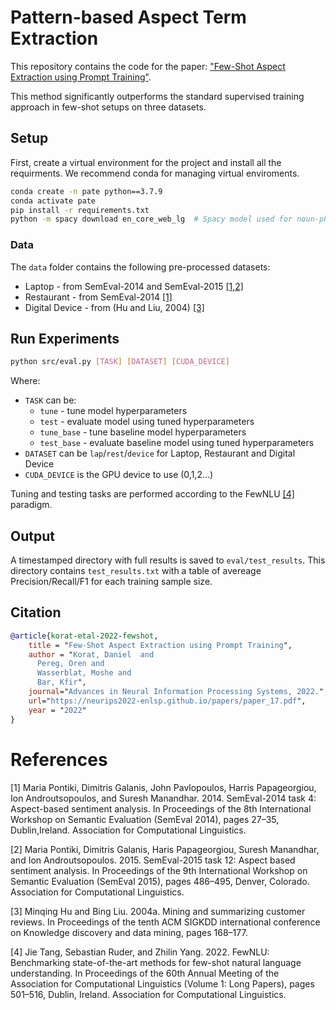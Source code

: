 # Pattern-based Aspect Term Extraction


This repository contains the code for the paper: ["Few-Shot Aspect Extraction using Prompt Training"](https://neurips2022-enlsp.github.io/papers/paper_17.pdf).

This method significantly outperforms the standard supervised training approach in few-shot setups on three datasets.

## Setup

First, create a virtual environment for the project and install all the requirments. We recommend conda for managing virtual enviroments.

```bash
conda create -n pate python==3.7.9
conda activate pate
pip install -r requirements.txt
python -m spacy download en_core_web_lg  # Spacy model used for noun-phrase extraction
```

### Data

The `data` folder contains the following pre-processed datasets:

 - Laptop - from SemEval-2014 and SemEval-2015 [[1,2]](#references)
 - Restaurant - from SemEval-2014 [[1]](#references)
 - Digital Device - from (Hu and Liu, 2004) [[3]](#references)

## Run Experiments

```bash
python src/eval.py [TASK] [DATASET] [CUDA_DEVICE]
```

Where:
- `TASK` can be:
    - `tune` - tune model hyperparameters
    - `test` - evaluate model using tuned hyperparameters
    - `tune_base` - tune baseline model hyperparameters
    - `test_base` - evaluate baseline model using tuned hyperparameters
- `DATASET` can be `lap`/`rest`/`device` for Laptop, Restaurant and Digital Device
- `CUDA_DEVICE` is the GPU device to use (0,1,2...)

Tuning and testing tasks are performed according to the FewNLU [[4]](#references) paradigm.


## Output

A timestamped directory with full results is saved to `eval/test_results`. 
This directory contains `test_results.txt` with a table of avereage Precision/Recall/F1 for each training sample size.

## Citation

```bibtex
@article{korat-etal-2022-fewshot,
    title = "Few-Shot Aspect Extraction using Prompt Training",
    author = "Korat, Daniel  and
      Pereg, Oren and
      Wasserblat, Moshe and
      Bar, Kfir",
    journal="Advances in Neural Information Processing Systems, 2022.",
    url="https://neurips2022-enlsp.github.io/papers/paper_17.pdf",
    year = "2022"
}
```

# References

[1] Maria Pontiki, Dimitris Galanis, John Pavlopoulos, Harris Papageorgiou, Ion Androutsopoulos, and Suresh Manandhar. 2014. SemEval-2014 task 4: Aspect-based sentiment analysis. In Proceedings of the 8th International Workshop on Semantic Evaluation (SemEval 2014), pages 27–35, Dublin,Ireland. Association for Computational Linguistics.

[2] Maria Pontiki, Dimitris Galanis, Haris Papageorgiou, Suresh Manandhar, and Ion Androutsopoulos. 2015. SemEval-2015 task 12: Aspect based sentiment analysis. In Proceedings of the 9th International Workshop on Semantic Evaluation (SemEval 2015), pages 486–495, Denver, Colorado. Association for Computational Linguistics.

[3] Minqing Hu and Bing Liu. 2004a. Mining and summarizing customer reviews. In Proceedings of the tenth ACM SIGKDD international conference on Knowledge discovery and data mining, pages 168–177.

[4] Jie Tang, Sebastian Ruder, and Zhilin Yang. 2022. FewNLU: Benchmarking state-of-the-art methods for few-shot natural language understanding. In Proceedings of the 60th Annual Meeting of the Association for Computational Linguistics (Volume 1: Long Papers), pages 501–516, Dublin, Ireland. Association for Computational Linguistics. 
